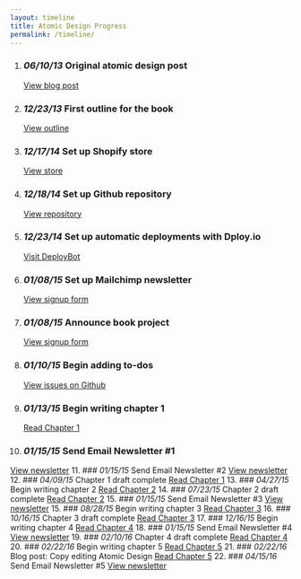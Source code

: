 ```yaml
---
layout: timeline
title: Atomic Design Progress
permalink: /timeline/
---
```


1. ### *06/10/13* Original atomic design post
   [View blog post](http://bradfrost.com/blog/post/atomic-web-design/)
2. ### *12/23/13* First outline for the book
   [View outline](https://gist.github.com/bradfrost/c90ef0c63fdc38ad4512)
3. ### *12/17/14* Set up Shopify store
   [View store](http://shop.bradfrost.com/products/atomic-design-ebook)
4. ### *12/18/14* Set up Github repository
   [View repository](https://github.com/bradfrost/atomic-design/)
5. ### *12/23/14* Set up automatic deployments with Dploy.io
   [Visit DeployBot](https://deploybot.com/)
6. ### *01/08/15* Set up Mailchimp newsletter
   [View signup form](http://atomicdesign.bradfrost.com/signup/)
7. ### *01/08/15* Announce book project
   [View signup form](http://bradfrost.com/blog/post/atomic-design-book/)
8. ### *01/10/15* Begin adding to-dos
   [View issues on Github](https://github.com/bradfrost/atomic-design/issues)
9. ### *01/13/15* Begin writing chapter 1
   [Read Chapter 1](http://atomicdesign.bradfrost.com/chapter-1/)
10. ### *01/15/15* Send Email Newsletter #1
   [View newsletter](http://us5.campaign-archive1.com/?u=6c0c3f4dcd40d88bc1cedb3fa&id=25eb2d93e6)
11. ### *01/15/15* Send Email Newsletter #2
   [View newsletter](http://us5.campaign-archive1.com/?u=6c0c3f4dcd40d88bc1cedb3fa&id=a80218ef20)
12. ### *04/09/15* Chapter 1 draft complete
   [Read Chapter 1](http://atomicdesign.bradfrost.com/chapter-1/)
13. ### *04/27/15* Begin writing chapter 2
   [Read Chapter 2](http://atomicdesign.bradfrost.com/chapter-2/)
14. ### *07/23/15* Chapter 2 draft complete
   [Read Chapter 2](http://atomicdesign.bradfrost.com/chapter-2/)
15. ### *01/15/15* Send Email Newsletter #3
  [View newsletter](http://us5.campaign-archive2.com/?u=6c0c3f4dcd40d88bc1cedb3fa&id=d7f9094e63)
15. ### *08/28/15* Begin writing chapter 3
   [Read Chapter 3](http://atomicdesign.bradfrost.com/chapter-3/)
16. ### *10/16/15* Chapter 3 draft complete
  [Read Chapter 3](http://atomicdesign.bradfrost.com/chapter-3/)
17. ### *12/16/15* Begin writing chapter 4
    [Read Chapter 4](http://atomicdesign.bradfrost.com/chapter-4/)
18. ### *01/15/15* Send Email Newsletter #4
  [View newsletter](http://us5.campaign-archive1.com/?u=6c0c3f4dcd40d88bc1cedb3fa&id=4a2b57dbe1)
19. ### *02/10/16* Chapter 4 draft complete
    [Read Chapter 4](http://atomicdesign.bradfrost.com/chapter-4/)
20. ### *02/22/16* Begin writing chapter 5
    [Read Chapter 5](http://atomicdesign.bradfrost.com/chapter-5/)
21. ### *02/22/16* Blog post: Copy editing Atomic Design
    [Read Chapter 5](http://bradfrost.com/blog/post/copy-editing-atomic-design/)
22. ### *04/15/16* Send Email Newsletter #5
    [View newsletter](http://us5.campaign-archive1.com/?u=6c0c3f4dcd40d88bc1cedb3fa&id=c88576305f)
